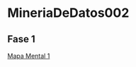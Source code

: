 # MineriaDeDatos002

## Fase 1
[Mapa Mental 1](https://github.com/vanessalinares/MineriaDeDatos002/blob/main/MapaMental_1_1723237.pdf)
